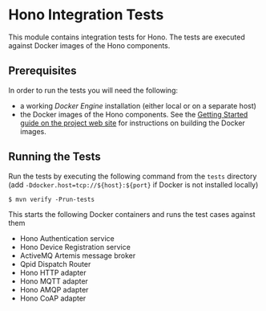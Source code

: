 # Hono Integration Tests

This module contains integration tests for Hono. The tests are executed against Docker images of the Hono components.

## Prerequisites

In order to run the tests you will need the following:

* a working *Docker Engine* installation (either local or on a separate host)
* the Docker images of the Hono components. See the [Getting Started guide on the project web site](https://www.eclipse.org/hono/getting-started/) for instructions on building the Docker images.

## Running the Tests

Run the tests by executing the following command from the `tests` directory (add `-Ddocker.host=tcp://${host}:${port}` if Docker is not installed locally)

    $ mvn verify -Prun-tests

This starts the following Docker containers and runs the test cases against them

* Hono Authentication service
* Hono Device Registration service
* ActiveMQ Artemis message broker
* Qpid Dispatch Router
* Hono HTTP adapter
* Hono MQTT adapter
* Hono AMQP adapter
* Hono CoAP adapter
